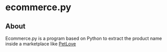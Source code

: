 # ecommerce.py

## About
Ecommerce.py is a program based on Python to extract the product name inside a marketplace like [PetLove](petlove.com.br)

